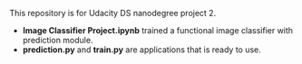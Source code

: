 This repository is for Udacity DS nanodegree project 2. 

- **Image Classifier Project.ipynb** trained a functional image classifier with prediction module. 
- **prediction.py** and **train.py** are applications that is ready to use. 
